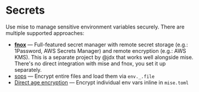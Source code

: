 # Secrets

Use mise to manage sensitive environment variables securely. There are multiple supported approaches:

- **[fnox](https://github.com/jdx/fnox)** <Badge type="tip" text="recommended" /> — Full-featured secret manager with remote secret storage (e.g.: 1Password, AWS Secrets Manager) and remote encryption (e.g.: AWS KMS). This is a separate project by @jdx that works well alongside mise. There's no direct integration with mise and fnox, you set it up separately.
- [sops](/environments/secrets/sops) <Badge type="warning" text="experimental" /> — Encrypt entire files and load them via `env._.file`
- [Direct age encryption](/environments/secrets/age) <Badge type="warning" text="experimental" /> — Encrypt individual env vars inline in `mise.toml`
